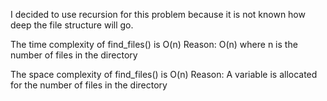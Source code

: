 I decided to use recursion for this problem because it is not known how deep the file structure will go.

The time complexity of find_files() is O(n)
Reason: O(n) where n is the number of files in the directory

The space complexity of find_files() is O(n)
Reason: A variable is allocated for the number of files in the directory
